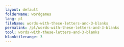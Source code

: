 ```yaml
---
layout: default
folderName: wordgames
lang: pl
fileName: words-with-these-letters-and-3-blanks
permalink: /pl/words-with-these-letters-and-3-blanks
tool: words-with-these-letters-and-3-blanks
blanktilerange: 3
---
```


